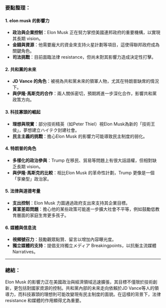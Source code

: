 ### 要點整理：

#### 1. **elon musk 的影響力**
   - **政治與企業控制**：Elon Musk 正在努力掌控美國連邦政府的重要機構，以實現其長期 vision。
   - **金錢與資源**：他需要龐大的資金來支持火星計劃等項目，這使得聯邦政府成為關鍵角色。
   - **司法挑戰**：目前面臨法律 resistance，但尚未對其影響力造成決定性打擊。

#### 2. **共和黨的未來**
   - **JD Vance 的角色**：被視為共和黨未來的領軍人物，尤其在特朗普缺席的情況下。
   - **與伊隆·馬斯克的合作**：兩人關係密切，預期將進一步深化合作，影響共和黨政策方向。

#### 3. **科技寡頭的崛起**
   - **理想與現實**：部分技術精英（如Peter Thiel）視Elon Musk為新的「技術王侯」，夢想建立ハイテク封建社會。
   - **民主主義的挑戰**：擔心Elon Musk 的影響力可能導致民主制度的弱化。

#### 4. **特朗普的角色**
   - **多樣化的政治參與**：Trump 在移民、貿易等問題上有很大話語權，但相對缺乏長期 vision。
   - **與伊隆·馬斯克的比較**：相比Elon Musk 的革命性計劃，Trump 更像是一個「享樂型」政治家。

#### 5. **法律與道德考量**
   - **支出控制**：Elon Musk 力圖通過政府支出來支持其企業目標。
   - **貧富差距問題**：擔心他的某些政策可能進一步擴大社會不平等，例如鼓勵低教育層面的家庭生育更多孩子。

#### 6. **媒體與信息流**
   - **視頻號召力**：鼓勵觀眾點贊、留言以增加內容曝光度。
   - **獨立媒體的支持**：提倡支持獨立メディア Breakingpoints，以抗衡主流媒體 Narratives。

---

### 總結：
Elon Musk 的影響力正在美國政治與經濟領域迅速擴張，其目標不僅限於技術創新，更包括對國家資源的控制。共和黨內部的未來走向依賴於JD Vance等人的領導力，而科技寡頭的理想則可能改變現有民主制度的面貌。在這樣的背景下，法律 resistance 和媒體的作用顯得尤為重要。